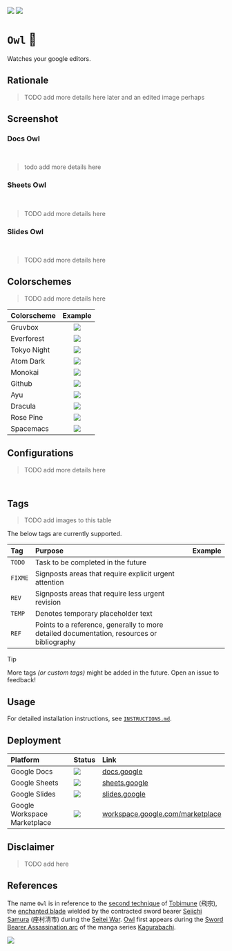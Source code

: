 [![](https://img.shields.io/badge/owl_1.0.0-passing-green)](https://github.com/gongahkia/owl/releases/tag/1.0)
[![](https://img.shields.io/badge/owl_2.0.0-build-orange)](https://github.com/gongahkia/owl/releases/tag/2.0.0)

# `Owl` 🦉

Watches your google editors.

## Rationale

> TODO add more details here later and an edited image perhaps

## Screenshot

### Docs Owl

![]()
![]()

> todo add more details here

### Sheets Owl

![]()
![]()

> TODO add more details here

### Slides Owl

![]()
![]()

> TODO add more details here

## Colorschemes

> TODO add more details here

| Colorscheme | Example |
| :--- | :---: |
| Gruvbox | ![](./asset/screenshot/gruvbox.png) |
| Everforest | ![](./asset/screenshot/everforest.png) |
| Tokyo Night | ![](./asset/screenshot/tokyoNight.png) |
| Atom Dark | ![](./asset/screenshot/atomDark.png) |
| Monokai | ![](./asset/screenshot/monokai.png) |
| Github | ![](./asset/screenshot/github.png) |
| Ayu | ![](./asset/screenshot/ayu.png) |
| Dracula | ![](./asset/screenshot/dracula.png) |
| Rose Pine | ![](./asset/screenshot/rosePine.png) |
| Spacemacs | ![](./asset/screenshot/spacemacs.png) |

## Configurations

> TODO add more details here

```js

```

```html

```

## Tags

> TODO add images to this table

The below tags are currently supported.

| Tag | Purpose | Example |
| :--- | :--- | :--- |
| `TODO` | Task to be completed in the future | ![]() |
| `FIXME` | Signposts areas that require explicit urgent attention  | ![]() |
| `REV` | Signposts areas that require less urgent revision | ![]() |
| `TEMP` | Denotes temporary placeholder text | ![]() |
| `REF` | Points to a reference, generally to more detailed documentation, resources or bibliography | ![]() |

> [!TIP]  
> More tags *(or custom tags)* might be added in the future. Open an issue to feedback!

## Usage

For detailed installation instructions, see [`INSTRUCTIONS.md`](./INSTRUCTIONS.md).

## Deployment 

| Platform | Status | Link | 
| :--- | :--- | :--- |  
| Google Docs | ![](https://img.shields.io/badge/Status-%20Up-green) | [docs.google](https://docs.google.com) |
| Google Sheets | ![](https://img.shields.io/badge/Status-%20Up-green) | [sheets.google](https://sheets.google.com) |
| Google Slides | ![](https://img.shields.io/badge/Status-%20Up-green) | [slides.google](https://slides.google.com) |
| Google Workspace Marketplace | ![](https://img.shields.io/badge/Status-Pending%20Approval-yellow) | [workspace.google.com/marketplace](https://workspace.google.com/marketplace/search/) |

## Disclaimer

> TODO add here

## References

The name `Owl` is in reference to the [second technique](https://kagurabachi.fandom.com/wiki/Seiichi_Samura#Techniques) of [Tobimune](https://kagurabachi.fandom.com/wiki/Enchanted_Blade#Tobimune) (飛宗), the [enchanted blade](https://kagurabachi.fandom.com/wiki/Enchanted_Blade) wielded by the contracted sword bearer [Seiichi Samura](https://kagurabachi.fandom.com/wiki/Seiichi_Samura) (座村清市) during the [Seitei War](https://kagurabachi.fandom.com/wiki/Seitei_War). [Owl](https://kagurabachi.fandom.com/wiki/Seiichi_Samura#Techniques) first appears during the [Sword Bearer Assassination arc](https://kagurabachi.fandom.com/wiki/Sword_Bearer_Assassination_Arc) of the manga series [Kagurabachi](https://kagurabachi.fandom.com/wiki/Kagurabachi_Wiki).

![](./asset/logo/owl.png)
